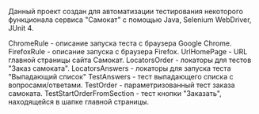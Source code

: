 Данный проект создан для автоматизации тестирования некоторого функционала сервиса "Самокат" с помощью Java, Selenium WebDriver, JUnit 4.

ChromeRule - описание запуска теста с браузера Google Chrome.
FirefoxRule - описание запуска с браузера Firefox.
UrlHomePage - URL главной страницы сайта Самокат.
LocatorsOrder - локаторы для тестов "Заказ самоката".
LocatorsAnswers - локаторы для запуска теста "Выпадающий список"
TestAnswers - тест выпадающего списка с вопросами/ответами.
TestOrder - параметризованный тест заказа самоката.
TestStartOrderFromSection - тест кнопки "Заказать", находящейся в шапке главной страницы. 
